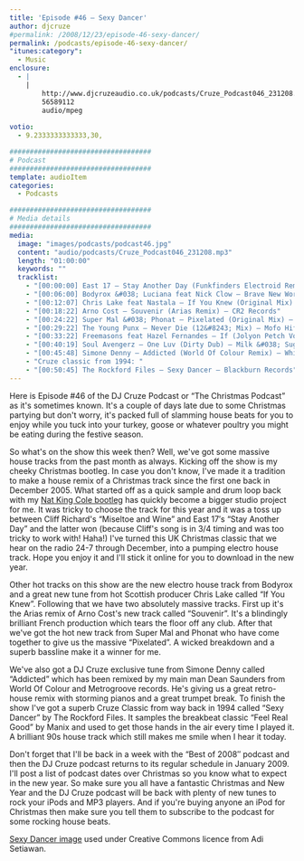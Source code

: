 ```yaml
---
title: 'Episode #46 – Sexy Dancer'
author: djcruze
#permalink: /2008/12/23/episode-46-sexy-dancer/
permalink: /podcasts/episode-46-sexy-dancer/
"itunes:category":
  - Music
enclosure:
  - |
    |
        http://www.djcruzeaudio.co.uk/podcasts/Cruze_Podcast046_231208.mp3
        56589112
        audio/mpeg
        
votio:
  - 9.2333333333333,30,

###################################
# Podcast
###################################
template: audioItem
categories:
  - Podcasts

###################################
# Media details
###################################
media:
  image: "images/podcasts/podcast46.jpg"
  content: "audio/podcasts/Cruze_Podcast046_231208.mp3"
  length: "01:00:00"
  keywords: ""
  tracklist:
    - "[00:00:00] East 17 – Stay Another Day (Funkfinders Electroid Remix) – White"
    - "[00:06:00] Bodyrox &#038; Luciana feat Nick Clow – Brave New World (Original Mix) – Phonetic"
    - "[00:12:07] Chris Lake feat Nastala – If You Knew (Original Mix) – Rising Music"
    - "[00:18:22] Arno Cost – Souvenir (Arias Remix) – CR2 Records"
    - "[00:24:22] Super Mal &#038; Phonat – Pixelated (Original Mix) – Bandito Records"
    - "[00:29:22] The Young Punx – Never Die (12&#8243; Mix) – Mofo Hifi"
    - "[00:33:22] Freemasons feat Hazel Fernandes – If (Jolyon Petch Vocal Club Mix) – Loaded"
    - "[00:40:19] Soul Avengerz – One Luv (Dirty Dub) – Milk &#038; Sugar"
    - "[00:45:48] Simone Denny – Addicted (World Of Colour Remix) – White"
    - "Cruze classic from 1994: "
    - "[00:50:45] The Rockford Files – Sexy Dancer – Blackburn Records"
---
```


Here is Episode #46 of the DJ Cruze Podcast or &#8220;The Christmas Podcast&#8221; as it's sometimes known. It's a couple of days late due to some Christmas partying but don't worry, it's packed full of slamming house beats for you to enjoy while you tuck into your turkey, goose or whatever poultry you might be eating during the festive season.

So what's on the show this week then? Well, we've got some massive house tracks from the past month as always. Kicking off the show is my cheeky Christmas bootleg. In case you don't know, I've made it a tradition to make a house remix of a Christmas track since the first one back in December 2005. What started off as a quick sample and drum loop back with my [Nat King Cole bootleg][2] has quickly become a bigger studio project for me. It was tricky to choose the track for this year and it was a toss up between Cliff Richard's &#8220;Miseltoe and Wine&#8221; and East 17&#8242;s &#8220;Stay Another Day&#8221; and the latter won (because Cliff's song is in 3/4 timing and was too tricky to work with! Haha!) I've turned this UK Christmas classic that we hear on the radio 24-7 through December, into a pumping electro house track. Hope you enjoy it and I'll stick it online for you to download in the new year.

Other hot tracks on this show are the new electro house track from Bodyrox and a great new tune from hot Scottish producer Chris Lake called &#8220;If You Knew&#8221;. Following that we have two absolutely massive tracks. First up it's the Arias remix of Arno Cost's new track called &#8220;Souvenir&#8221;. It's a blindingly brilliant French production which tears the floor off any club. After that we've got the hot new track from Super Mal and Phonat who have come together to give us the massive &#8220;Pixelated&#8221;. A wicked breakdown and a superb bassline make it a winner for me.

We've also got a DJ Cruze exclusive tune from Simone Denny called &#8220;Addicted&#8221; which has been remixed by my main man Dean Saunders from World Of Colour and Metrogroove records. He's giving us a great retro-house remix with storming pianos and a great trumpet break. To finish the show I've got a superb Cruze Classic from way back in 1994 called &#8220;Sexy Dancer&#8221; by The Rockford Files. It samples the breakbeat classic &#8220;Feel Real Good&#8221; by Manix and used to get those hands in the air every time I played it. A brilliant 90s house track which still makes me smile when I hear it today.

Don't forget that I'll be back in a week with the &#8220;Best of 2008&#8243; podcast and then the DJ Cruze podcast returns to its regular schedule in January 2009. I'll post a list of podcast dates over Christmas so you know what to expect in the new year. So make sure you all have a fantastic Christmas and New Year and the DJ Cruze podcast will be back with plenty of new tunes to rock your iPods and MP3 players. And if you're buying anyone an iPod for Christmas then make sure you tell them to subscribe to the podcast for some rocking house beats.

[Sexy Dancer image][5] used under Creative Commons licence from Adi Setiawan.

 [1]: http://www.djcruze.co.uk/cms/wp-content/uploads/2008/12/podcast46.jpg
 [2]: http://www.djcruze.co.uk/cms/2006/12/01/nat-king-cole-the-christmas-song-dj-cruze-funkfinders-mix/
 [3]: http://www.djcruze.co.uk/cms/wp-content/DownloadButton.gif
 [4]: http://www.djcruzeaudio.co.uk/podcasts/Cruze_Podcast046_231208.mp3
 [5]: http://www.flickr.com/photos/adisetiawan/2979239187/